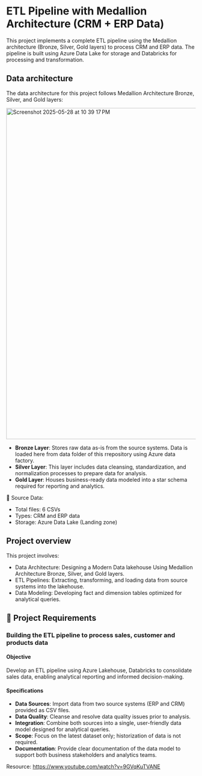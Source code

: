 # ETL Pipeline with Medallion Architecture (CRM + ERP Data)
This project implements a complete ETL pipeline using the Medallion architecture (Bronze, Silver, Gold layers) to process CRM and ERP data. The pipeline is built using Azure Data Lake for storage and Databricks for processing and transformation.

## Data architecture
The data architecture for this project follows Medallion Architecture Bronze, Silver, and Gold layers:

<img width="881" alt="Screenshot 2025-05-28 at 10 39 17 PM" src="https://github.com/user-attachments/assets/a334b0da-d7ef-47e7-a5ae-23ca731c935f" />

* **Bronze Layer**: Stores raw data as-is from the source systems. Data is loaded here from data folder of this rrepository using Azure data factory.
* **Silver Layer**: This layer includes data cleansing, standardization, and normalization processes to prepare data for analysis.
* **Gold Layer**: Houses business-ready data modeled into a star schema required for reporting and analytics.

📁 Source Data:
* Total files: 6 CSVs
* Types: CRM and ERP data
* Storage: Azure Data Lake (Landing zone)

## Project overview
This project involves:
* Data Architecture: Designing a Modern Data lakehouse Using Medallion Architecture Bronze, Silver, and Gold layers.
* ETL Pipelines: Extracting, transforming, and loading data from source systems into the lakehouse.
* Data Modeling: Developing fact and dimension tables optimized for analytical queries.

## 🚀 Project Requirements

### Building the ETL pipeline to process sales, customer and products data

#### Objective
Develop an ETL pipeline using Azure Lakehouse, Databricks to consolidate sales data, enabling analytical reporting and informed decision-making.

#### Specifications
- **Data Sources**: Import data from two source systems (ERP and CRM) provided as CSV files.
- **Data Quality**: Cleanse and resolve data quality issues prior to analysis.
- **Integration**: Combine both sources into a single, user-friendly data model designed for analytical queries.
- **Scope**: Focus on the latest dataset only; historization of data is not required.
- **Documentation**: Provide clear documentation of the data model to support both business stakeholders and analytics teams.

Resource: https://www.youtube.com/watch?v=9GVqKuTVANE
